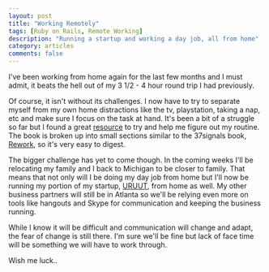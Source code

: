 ```yaml
---
layout: post
title: "Working Remotely"
tags: [Ruby on Rails, Remote Working]
description: "Running a startup and working a day job, all from home"
category: articles
comments: false
---
```

I've been working from home again for the last few months and I must admit, it beats the hell out of my 3 1/2 - 4 hour round trip I had previously.  

Of course, it isn't without its challenges. I now have to try to separate myself from my own home distractions like the tv, playstation, taking a nap, etc and make sure I focus on the task at hand.  It's been a bit of a struggle so far but I found a great <a href="http://99u.com/book/manage-your-day-to-day-2" title="Manage Your Day to Day">resource</a> to try and help me figure out my routine.  The book is broken up into small sections similar to the 37signals book, <a href="http://www.amazon.com/Rework-Jason-Fried/dp/0307463745" title ="Rework">Rework</a>, so it's very easy to digest. 

The bigger challenge has yet to come though.  In the coming weeks I'll be relocating my family and I back to Michigan to be closer to family. That means that not only will I be doing my day job from home but I'll now be running my portion of my startup, <a href="http://www.uruut.com" title="URUUT, A NEW KIND OF CROWDFUNDING PLATFORM">URUUT</a>, from home as well.  My other business partners will still be in Atlanta so we'll be relying even more on tools like hangouts and Skype for communication and keeping the business running.  

While I know it will be difficult and communication will change and adapt, the fear of change is still there.  I'm sure we'll be fine but lack of face time will be something we will have to work through.  

Wish me luck..